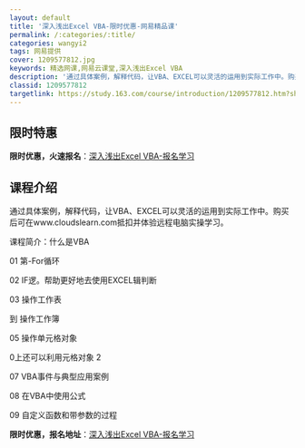 ```yaml
---
layout: default
title: '深入浅出Excel VBA-限时优惠-网易精品课'
permalink: /:categories/:title/
categories: wangyi2
tags: 网易提供
cover: 1209577812.jpg
keywords: 精选网课,网易云课堂,深入浅出Excel VBA
description: '通过具体案例，解释代码，让VBA、EXCEL可以灵活的运用到实际工作中。购买后可在www.cloudslearn.com'
classid: 1209577812
targetlink: https://study.163.com/course/introduction/1209577812.htm?share=1&shareId=1025206652&utm_campaign=share&utm_medium=iphoneShare&utm_source=&utm_u=1025206652
---
```


## 限时特惠

**限时优惠，火速报名**：[深入浅出Excel VBA-报名学习](https://study.163.com/course/introduction/1209577812.htm?share=1&shareId=1025206652&utm_campaign=share&utm_medium=iphoneShare&utm_source=&utm_u=1025206652)

## 课程介绍

通过具体案例，解释代码，让VBA、EXCEL可以灵活的运用到实际工作中。购买后可在www.cloudslearn.com抵扣并体验远程电脑实操学习。

课程简介：什么是VBA

01 第-For循环

02 IF逻。帮助更好地去使用EXCEL辑判断

03 操作工作表

到 操作工作簿

05 操作单元格对象

0上还可以利用元格对象 2

07 VBA事件与典型应用案例

08 在VBA中使用公式

09 自定义函数和带参数的过程

**限时优惠，报名地址**：[深入浅出Excel VBA-报名学习](https://study.163.com/course/introduction/1209577812.htm?share=1&shareId=1025206652&utm_campaign=share&utm_medium=iphoneShare&utm_source=&utm_u=1025206652)

